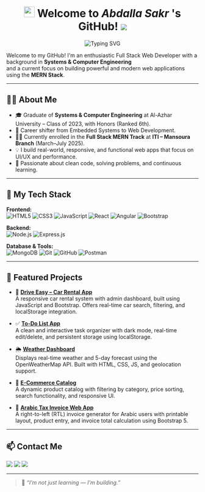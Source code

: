 <h1 align="center">
  <img src="https://media.giphy.com/media/hvRJCLFzcasrR4ia7z/giphy.gif" width="28">
  Welcome to <em> Abdalla Sakr </em>'s GitHub!
  <img src="https://komarev.com/ghpvc/?username=abdallaskar&style=flat-square&label=VIEWS">
</h1>

<p align="center">
  <img src="https://readme-typing-svg.demolab.com?font=Kalam&weight=700&pause=1000&color=2196F3&center=true&width=435&lines=Full+Stack+MERN+Developer;Creating+Web+Apps+With+Real+Impact;Always+Learning+and+Building!" alt="Typing SVG" />
</p>

Welcome to my GitHub! I'm an enthusiastic Full Stack Web Developer with a background in **Systems & Computer Engineering**     
and a current focus on building powerful and modern web applications using the **MERN Stack**.

---

## 👨‍🎓 About Me

- 🎓 Graduate of **Systems & Computer Engineering** at Al-Azhar University – Class of 2023, with Honors (Ranked 6th).
- 🚀 Career shifter from Embedded Systems to Web Development.
- 🧑‍💻 Currently enrolled in the **Full Stack MERN Track** at **ITI – Mansoura Branch** (March–July 2025).
- 💡 I build real-world, responsive, and functional web apps that focus on UI/UX and performance.
- 💬 Passionate about clean code, solving problems, and continuous learning.

---

## 🚀 My Tech Stack

**Frontend:**  
![HTML5](https://img.shields.io/badge/-HTML5-E34F26?style=flat&logo=html5&logoColor=white)
![CSS3](https://img.shields.io/badge/-CSS3-1572B6?style=flat&logo=css3)
![JavaScript](https://img.shields.io/badge/-JavaScript-F7DF1E?style=flat&logo=javascript&logoColor=black)
![React](https://img.shields.io/badge/-React-20232A?style=flat&logo=react)
![Angular](https://img.shields.io/badge/-Angular-DD0031?style=flat&logo=angular&logoColor=white)
![Bootstrap](https://img.shields.io/badge/-Bootstrap-563D7C?style=flat&logo=bootstrap&logoColor=white)

**Backend:**  
![Node.js](https://img.shields.io/badge/-Node.js-339933?style=flat&logo=node.js&logoColor=white)
![Express.js](https://img.shields.io/badge/-Express.js-000000?style=flat&logo=express)

**Database & Tools:**  
![MongoDB](https://img.shields.io/badge/-MongoDB-47A248?style=flat&logo=mongodb)
![Git](https://img.shields.io/badge/-Git-F05032?style=flat&logo=git&logoColor=white)
![GitHub](https://img.shields.io/badge/-GitHub-181717?style=flat&logo=github)
![Postman](https://img.shields.io/badge/-Postman-FF6C37?style=flat&logo=postman&logoColor=white)

---

## 🌟 Featured Projects

- 🚗 **[Drive Easy – Car Rental App](https://github.com/abdallaskar/DriveEasy-Cars)**  
  A responsive car rental system with admin dashboard, built using JavaScript and Bootstrap. Offers real-time car search, filtering, and localStorage integration.

- ✅ **[To-Do List App](https://github.com/abdallaskar/Todo_list_app)**  
  A clean and interactive task organizer with dark mode, real-time edit/delete, and persistent storage using localStorage.

- 🌦️ **[Weather Dashboard](https://github.com/abdallaskar/Weather_today)**  
  Displays real-time weather and 5-day forecast using the OpenWeatherMap API. Built with HTML, CSS, JS, and geolocation support.

- 🛒 **[E-Commerce Catalog](https://github.com/abdallaskar/Product_Catalog)**  
  A dynamic product catalog with filtering by category, price sorting, search functionality, and responsive UI.

- 🧾 **[Arabic Tax Invoice Web App](https://github.com/abdallaskar/Tax_Invoice)**  
  A right-to-left (RTL) invoice generator for Arabic users with printable layout, product entry, and invoice total calculation using Bootstrap 5.

---

## 📫 Contact Me

<a href="mailto:abdallaskar2000@gmail.com"><img src="https://img.shields.io/badge/-Gmail-D14836?style=for-the-badge&logo=gmail&logoColor=white"></a>
<a href="https://www.linkedin.com/in/abdalla-mahmoud-ab4ab81b0/"><img src="https://img.shields.io/badge/-LinkedIn-0077B5?style=for-the-badge&logo=linkedin&logoColor=white"></a>
<a href="https://wa.me/+201090234964"><img src="https://img.shields.io/badge/-WhatsApp-25D366?style=for-the-badge&logo=whatsapp&logoColor=white"></a>

---

> 💬 *“I’m not just learning — I’m building.”*
